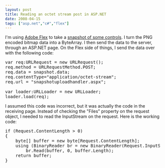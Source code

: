 ```yaml
---
layout: post
title: Reading an octet stream post in ASP.NET
date: 2008-04-15
tags: ["asp.net","c#","flex"]
---
```


I'm using [Adobe Flex](http://www.adobe.com/products/flex/) to take a [snapshot of some controls](http://dougmccune.com/blog/2007/06/11/imagesnapshot-class-in-flex-3-sdk/). I turn the PNG encoded bitmap data into a ByteArray. I then send the data to the server, through an ASP.NET page. On the Flex side of things, I send the data over with the following code:
  <pre class="javascript" name="code">var req:URLRequest = new URLRequest();
req.method = URLRequestMethod.POST;
req.data = snapshot.data;
req.contentType=&quot;application/octet-stream&quot;;
req.url = &quot;snapshotuploadhandler.aspx&quot;;

var loader:URLLoader = new URLLoader;
loader.load(req);</pre>

I assumed this code was incorrect, but it was actually the code in the receiving page. Instead of checking the &quot;Files&quot; property on the request object, I needed to read the InputStream on the request. Here is the working code: 

<pre class="c-sharp" name="code">if (Request.ContentLength &gt; 0)
{
    byte[] buffer = new byte[Request.ContentLength];
    using (BinaryReader br = new BinaryReader(Request.InputStream))
        br.Read(buffer, 0, buffer.Length);
    return buffer;
}</pre>